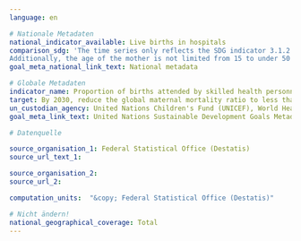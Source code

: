 ```yaml
---
language: en

# Nationale Metadaten
national_indicator_available: Live births in hospitals
comparison_sdg: 'The time series only reflects the SDG indicator 3.1.2 partly. Voluntarily reported data of home births do exist, but are not consistent with the data of the hospital statistics and the birth statistics of the Federal Statistical Office.
Additionally, the age of the mother is not limited from 15 to under 50 years of age according to the metadata description. Births of younger and older mothers are usually more risky than others. These mothers need skilled attendants in particular. Hence, the time series presented as indicator is not age-limited.'
goal_meta_national_link_text: National metadata

# Globale Metadaten
indicator_name: Proportion of births attended by skilled health personnel
target: By 2030, reduce the global maternal mortality ratio to less than 70 per 100,000 live births
un_custodian_agency: United Nations Children's Fund (UNICEF), World Health Organization (WHO)
goal_meta_link_text: United Nations Sustainable Development Goals Metadata

# Datenquelle

source_organisation_1: Federal Statistical Office (Destatis)
source_url_text_1:

source_organisation_2:
source_url_2:

computation_units:  "&copy; Federal Statistical Office (Destatis)"

# Nicht ändern!
national_geographical_coverage: Total
---
```

